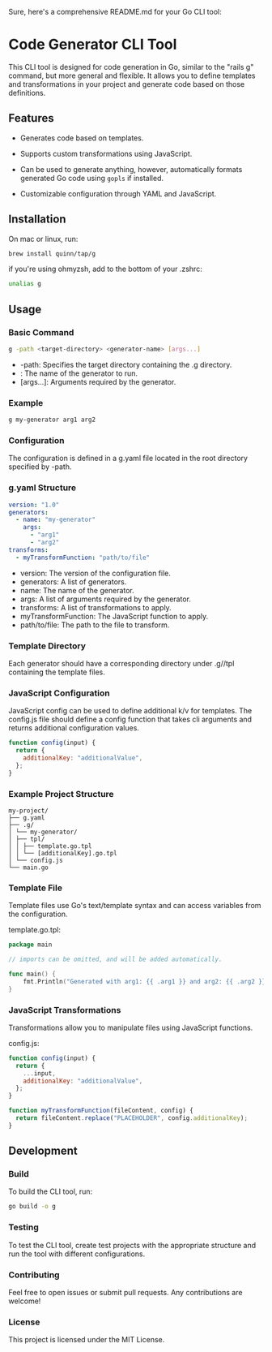 Sure, here's a comprehensive README.md for your Go CLI tool:

# Code Generator CLI Tool

This CLI tool is designed for code generation in Go, similar to the "rails g" command, but more general and flexible. It allows you to define templates and transformations in your project and generate code based on those definitions.

## Features

- Generates code based on templates.

- Supports custom transformations using JavaScript.

- Can be used to generate anything, however, automatically formats generated Go code using `gopls` if installed.

- Customizable configuration through YAML and JavaScript.

## Installation

On mac or linux, run:

```sh
brew install quinn/tap/g
```

if you're using ohmyzsh, add to the bottom of your .zshrc:

```sh
unalias g
```

## Usage

### Basic Command

```sh
g -path <target-directory> <generator-name> [args...]
```

- -path: Specifies the target directory containing the .g directory.
- <generator-name>: The name of the generator to run.
- [args...]: Arguments required by the generator.

### Example

```sh
g my-generator arg1 arg2
```

### Configuration

The configuration is defined in a g.yaml file located in the root directory specified by -path.

### g.yaml Structure

```yaml
version: "1.0"
generators:
  - name: "my-generator"
    args:
      - "arg1"
      - "arg2"
transforms:
  - myTransformFunction: "path/to/file"
```

- version: The version of the configuration file.
- generators: A list of generators.
- name: The name of the generator.
- args: A list of arguments required by the generator.
- transforms: A list of transformations to apply.
- myTransformFunction: The JavaScript function to apply.
- path/to/file: The path to the file to transform.

### Template Directory

Each generator should have a corresponding directory under .g/<generator-name>/tpl containing the template files.

### JavaScript Configuration

JavaScript config can be used to define additional k/v for templates. The config.js file should define a config function that takes cli arguments and returns additional configuration values.

```js
function config(input) {
  return {
    additionalKey: "additionalValue",
  };
}
```

### Example Project Structure

```
my-project/
├── g.yaml
├── .g/
│ └── my-generator/
│ ├── tpl/
│ │ ├── template.go.tpl
│ │ └── [additionalKey].go.tpl
│ └── config.js
└── main.go
```

### Template File

Template files use Go's text/template syntax and can access variables from the configuration.

template.go.tpl:

```go
package main

// imports can be omitted, and will be added automatically.

func main() {
    fmt.Println("Generated with arg1: {{ .arg1 }} and arg2: {{ .arg2 }}")
}
```

### JavaScript Transformations

Transformations allow you to manipulate files using JavaScript functions.

config.js:

```js
function config(input) {
  return {
    ...input,
    additionalKey: "additionalValue",
  };
}

function myTransformFunction(fileContent, config) {
  return fileContent.replace("PLACEHOLDER", config.additionalKey);
}
```

## Development

### Build

To build the CLI tool, run:

```sh
go build -o g
```

### Testing

To test the CLI tool, create test projects with the appropriate structure and run the tool with different configurations.

### Contributing

Feel free to open issues or submit pull requests. Any contributions are welcome!

### License

This project is licensed under the MIT License.
